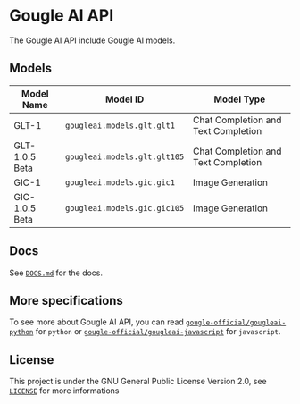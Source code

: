 # Gougle AI API
The Gougle AI API include Gougle AI models.

## Models
| Model Name     | Model ID                     | Model Type                          |
| -------------- | ---------------------------- | ----------------------------------- |
| GLT-1          | `gougleai.models.glt.glt1`   | Chat Completion and Text Completion |
| GLT-1.0.5 Beta | `gougleai.models.glt.glt105` | Chat Completion and Text Completion |
| GIC-1          | `gougleai.models.gic.gic1`   | Image Generation                    |
| GIC-1.0.5 Beta | `gougleai.models.gic.gic105` | Image Generation                    |

## Docs
See [`DOCS.md`](https://github.com/gougle-official/gougleai/blob/main/DOCS.md) for the docs.

## More specifications
To see more about Gougle AI API, you can read [`gougle-official/gougleai-python`](https://www.github.com/gougle-official/gougleai-python) for `python` or [`gougle-official/gougleai-javascript`](https://www.github.com/gougle-official/gougleai-javascript) for `javascript`. 

## License
This project is under the GNU General Public License Version 2.0, see [`LICENSE`](https://github.com/gougle-official/gougleai/blob/main/LICENSE) for more informations
